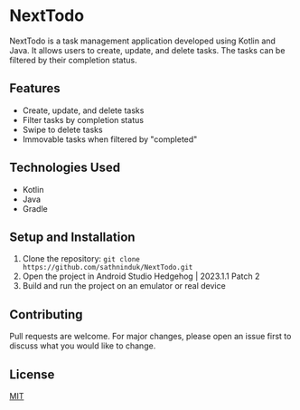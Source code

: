 # NextTodo

NextTodo is a task management application developed using Kotlin and Java. It allows users to create, update, and delete tasks. The tasks can be filtered by their completion status.

## Features

- Create, update, and delete tasks
- Filter tasks by completion status
- Swipe to delete tasks
- Immovable tasks when filtered by "completed"

## Technologies Used

- Kotlin
- Java
- Gradle

## Setup and Installation

1. Clone the repository: `git clone https://github.com/sathninduk/NextTodo.git`
2. Open the project in Android Studio Hedgehog | 2023.1.1 Patch 2
3. Build and run the project on an emulator or real device

## Contributing

Pull requests are welcome. For major changes, please open an issue first to discuss what you would like to change.

## License

[MIT](https://choosealicense.com/licenses/mit/)
